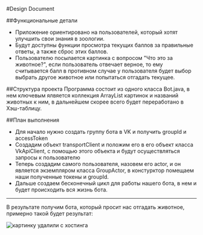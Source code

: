 #Design Document

##Функциональные детали
- Приложение ориентировано на пользователей, который хотят улучшить свои знания в зоологии.
- Будут доступны функции просмотра текущих баллов за правильные ответы, а также сброс этих баллов.
- Пользователю посылается картинка с вопросом "Что это за животное?", если пользователь отвечает верное, то ему считывается балл в противном случае у пользователя будет выбор выбрать другое животное или попытаться отгадать текущее.

##Структура проекта
Программа состоит из одного класса Bot.java, в нем ключевым ялвяется коллекция ArrayList картинок и названий животных к ним, в дальнейшем скорее всего будет переработано в Хэш-таблицу.

##План выполнения
- Для начало нужно создать группу бота в VK и получить groupId и accessToken
- Создадим объект transportClient и положим его в его объект класса VkApiClient, с помощью этого объекта и будут осуществляться запросы к пользователю
- Теперь создадим самого пользователя, назовем его actor, и он является экземпляром класса GroupActor, в констурктор помещаем наши полученные токены и groupId.
- Дальше создаем бесконечный цикл для работы нашего бота, в нем и будет происходить вся жизнь бота.
-----------------------------
В результате получим бота, который просит нас отгадать животное, примерно такой будет результат:

![картинку удалили с хостинга](https://i.ibb.co/48sP70f/picture.png)